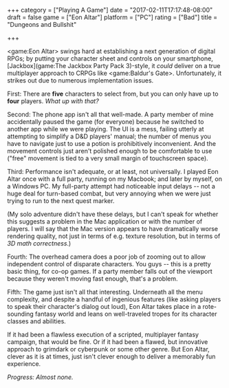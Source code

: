 +++
category = ["Playing A Game"]
date = "2017-02-11T17:17:48-08:00"
draft = false
game = ["Eon Altar"]
platform = ["PC"]
rating = ["Bad"]
title = "Dungeons and Bullshit"

+++

<game:Eon Altar> swings hard at establishing a next generation of digital RPGs; by putting your character sheet and controls on your smartphone, [Jackbox](game:The Jackbox Party Pack 3)-style, it <i>could</i> deliver on a true multiplayer approach to CRPGs like <game:Baldur's Gate>.  Unfortunately, it strikes out due to numerous implementation issues.

First: There are <b>five</b> characters to select from, but you can only have up to <b>four</b> players.  <i>What up with that?</i>

Second: The phone app isn't all that well-made.  A party member of mine accidentally paused the game (for everyone) because he switched to another app while we were playing.  The UI is a mess, failing utterly at attempting to simplify a D&D players' manual; the number of menus you have to navigate just to use a potion is prohibitively inconvenient.  And the movement controls just aren't polished enough to be comfortable to use ("free" movement is tied to a very small margin of touchscreen space).

Third: Performance isn't adequate, or at least, not universally.  I played Eon Altar once with a full party, running on my Macbook; and later by myself, on a Windows PC.  My full-party attempt had noticeable input delays -- not a huge deal for turn-based combat, but very annoying when we were just trying to run to the next quest marker.

(My solo adventure didn't have these delays, but I can't speak for whether this suggests a problem in the Mac application or with the number of players.  I will say that the Mac version appears to have dramatically worse rendering quality, not just in terms of e.g. texture resolution, but in terms of <i>3D math correctness</i>.)

Fourth: The overhead camera does a poor job of zooming out to allow independent control of disparate characters.  You guys -- this is a pretty basic thing, for co-op games.  If a party member falls out of the viewport because they weren't moving fast enough, that's a problem.

Fifth: The game just isn't all that interesting.  Underneath all the menu complexity, and despite a handful of ingenious features (like asking players to speak their character's dialog out loud), Eon Altar takes place in a rote-sounding fantasy world and leans on well-traveled tropes for its character classes and abilities.

If it had been a flawless execution of a scripted, multiplayer fantasy campaign, that would be fine.  Or if it had been a flawed, but innovative approach to grimdark or cyberpunk or some other genre.  But Eon Altar, clever as it is at times, just isn't clever enough to deliver a memorably fun experience.

<i>Progress: Almost none.</i>
